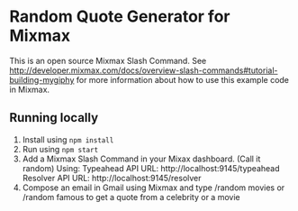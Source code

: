 # Random Quote Generator for Mixmax

This is an open source Mixmax Slash Command. See <http://developer.mixmax.com/docs/overview-slash-commands#tutorial-building-mygiphy> for more information about how to use this example code in Mixmax.

## Running locally

1. Install using `npm install`
2. Run using `npm start`
3. Add a Mixmax Slash Command in your Mixax dashboard. (Call it random) Using:
Typeahead API URL: http://localhost:9145/typeahead
Resolver API URL: http://localhost:9145/resolver
4. Compose an email in Gmail using Mixmax and type /random movies or /random famous
to get a quote from a celebrity or a movie 
